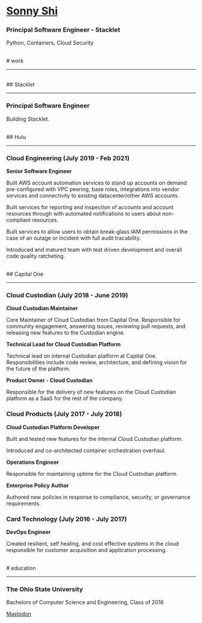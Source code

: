 # [Sonny Shi](https://shi.dev)

### Principal Software Engineer - Stacklet

Python, Containers, Cloud Security

<br />
# work
<hr />

<br />
## Stacklet
<hr />

### Principal Software Engineer

Building Stacklet.


<br />
## Hulu
<hr />

### Cloud Engineering (July 2019 - Feb 2021)

**Senior Software Engineer**

Built AWS account automation services to stand up accounts on demand
pre-configured with VPC peering, base roles, integrations into vendor
services and connectivity to existing datacenter/other AWS accounts.

Built services for reporting and inspection of accounts and account
resources through with automated notifications to users about non-compliant
resources.

Built services to allow users to obtain break-glass IAM permissions in the
case of an outage or incident with full audit tracability.

Introduced and matured team with test driven development and overall code
quality ratcheting.

<br />
## Capital One
<hr />

### Cloud Custodian (July 2018 - June 2019)

**Cloud Custodian Maintainer**

Core Maintainer of Cloud Custodian from Capital One. Responsible
for community engagement, answering issues, reviewing pull requests,
and releasing new features to the Custodian engine.

**Technical Lead for Cloud Custodian Platform**

Technical lead on internal Custodian platform at Capital One.
Responsibilities include code review, architecture, and defining
vision for the future of the platform.

**Product Owner - Cloud Custodian**

Responsible for the delivery of new features on the Cloud Custodian
platform as a SaaS for the rest of the company.

### Cloud Products (July 2017 - July 2018)

**Cloud Custodian Platform Developer**

Built and tested new features for the internal Cloud Custodian
platform.

Introduced and co-architected container orchestration overhaul.

**Operations Engineer**

Responsible for maintaining uptime for the Cloud Custodian platform.

**Enterprise Policy Author**

Authored new policies in response to compliance, security, or
governance requirements.

### Card Technology (July 2016 - July 2017)

**DevOps Engineer**

Created resilient, self healing, and cost effective systems in the cloud
responsible for customer acquisition and application processing.



<br />
# education
<hr />

### The Ohio State University
Bachelors of Computer Science and Engineering, Class of 2016

<a rel="me" href="https://mastodon.social/@winebaths">Mastodon</a>
